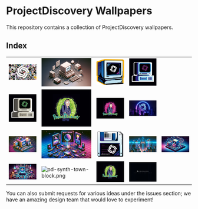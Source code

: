 # ProjectDiscovery Wallpapers

This repository contains a collection of ProjectDiscovery wallpapers.

## Index

| | | | | |
|-|-|-|-|-|
| ![contributors-pixel](contributors-pixel.jpg) | ![pd-retro-devices.png](pd-retro-devices.png) | ![pd-retro-monitor](pd-retro-monitor.jpg) | ![pd-retro-pixel-color](pd-retro-pixel-color.jpg) |
| ![pd-retro-pixel-dark](pd-retro-pixel-dark.jpg) | ![rick-morty-hackerman-happy](rick-morty-hackerman-happy.jpg) | ![rick-morty-hackerman-synthwave](rick-morty-hackerman-synthwave.jpg) | ![synthwave-city](synthwave-city.jpg) |
| ![pd-retro-devices-synth.png](pd-retro-devices-synth.png) | ![pd-scifi-synth.png](pd-scifi-synth.png) | ![pd-floppy](pd-floppy.jpg) | ![pd-space-fighters.png](pd-space-fighters.png) | ![pd-synth-dreams.png](pd-synth-dreams.png) |
| ![pd-synth-gaming.png](pd-synth-gaming.png) | ![pd-synth-town-block.png](pd-synth-town-block.png) | ![rick-morty-hackerman-happier](rick-morty-hackerman-happier.jpg) | ![gradient-matrix](gradient-matrix.jpg) |


You can also submit requests for various ideas under the issues section; we have an amazing design team that would love to experiment!
